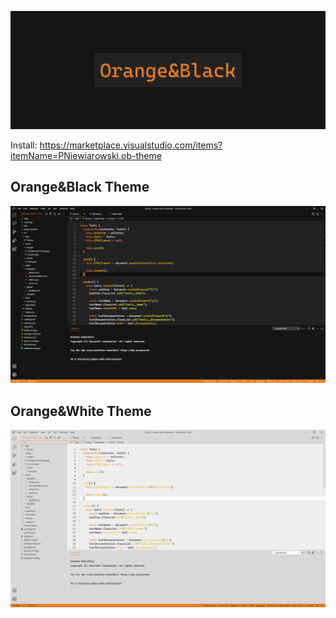 ![Logo](images/logo.jpg)

Install: https://marketplace.visualstudio.com/items?itemName=PNiewiarowski.ob-theme

## Orange&Black Theme
![Dark theme](images/theme-dark.png)

## Orange&White Theme
![Light theme](images/theme-light.png)
